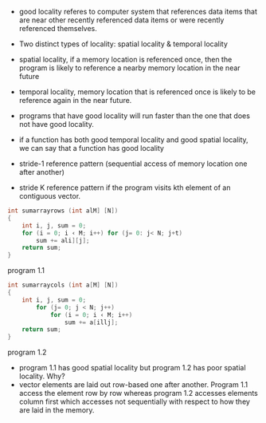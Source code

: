 - good locality referes to computer system that references data items that are near other recently referenced data items or were recently referenced themselves. 
- Two distinct types of locality: spatial locality & temporal locality 
- spatial locality, if a memory location is referenced once, then the program is likely to reference a nearby memory location in the near future
- temporal locality, memory location that is referenced once is likely to be reference again in the near future.
- programs that have good locality will run faster than the one that does not have good locality.
- if a function has both good temporal locality and good spatial locality, we can say that a function has good locality


- stride-1 reference pattern (sequential access of memory location one after another)
- stride K reference pattern if the program visits kth element of an contiguous vector. 


```c
int sumarrayrows (int alM] [N])
{
	int i, j, sum = 0;
	for (i = 0; i ‹ M; i++) for (j= 0: j< N; j+t)
		sum += ali][j];
	return sum;
}
```

program 1.1

```c
int sumarraycols (int a[M] [N])
{
	int i, j, sum = 0;
		for (j= 0; j < N; j++) 
			for (i = 0; i ‹ M; i++) 
				sum += a[illj];
	return sum;
}
```

program 1.2

- program 1.1 has good spatial locality but program 1.2 has poor spatial locality. Why?
- vector elements are laid out row-based one after another. Program 1.1 access the element row by row whereas program 1.2 accesses elements column first which accesses not sequentially with respect to how they are laid in the memory.
